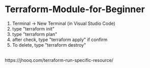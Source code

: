 # Terraform-Module-for-Beginner
1. Terminal -> New Terminal (in Visual Studio Code)<br />
2. type "terraform init"<br />
3. type "terraform plan"<br />
4. after check, type "terraform apply" if confirm<br />
5. To delete, type "terraform destroy"<br />
</br>
https://jhooq.com/terraform-run-specific-resource/

